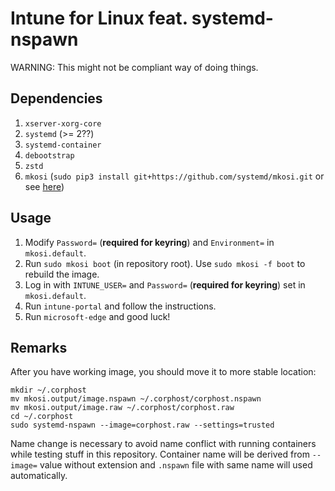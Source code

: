 # Intune for Linux feat. systemd-nspawn

WARNING: This might not be compliant way of doing things.

## Dependencies

1. `xserver-xorg-core`
2. `systemd` (>= 2??)
3. `systemd-container`
4. `debootstrap`
5. `zstd`
6. `mkosi` (`sudo pip3 install git+https://github.com/systemd/mkosi.git` or see [here](https://github.com/systemd/mkosi))

## Usage

1. Modify `Password=` (**required for keyring**) and `Environment=` in `mkosi.default`.
2. Run `sudo mkosi boot` (in repository root). Use `sudo mkosi -f boot` to rebuild the image.
3. Log in with `INTUNE_USER=` and `Password=` (**required for keyring**) set in `mkosi.default`.
4. Run `intune-portal` and follow the instructions.
5. Run `microsoft-edge` and good luck!

## Remarks

After you have working image, you should move it to more stable location:
```
mkdir ~/.corphost
mv mkosi.output/image.nspawn ~/.corphost/corphost.nspawn
mv mkosi.output/image.raw ~/.corphost/corphost.raw
cd ~/.corphost
sudo systemd-nspawn --image=corphost.raw --settings=trusted
```
Name change is necessary to avoid name conflict with running containers while
testing stuff in this repository. Container name will be derived from `--image=`
value without extension and `.nspawn` file with same name will used automatically.
